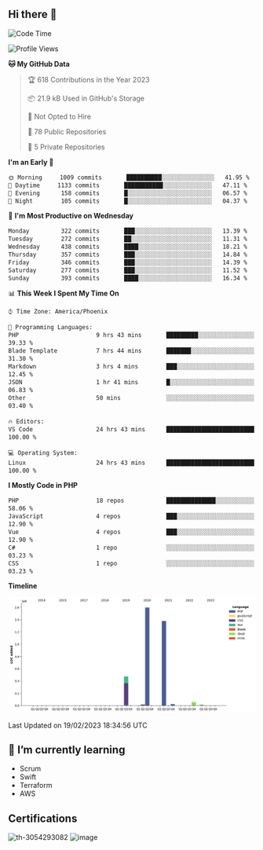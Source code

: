 ## Hi there 👋

<!--START_SECTION:waka-->
![Code Time](http://img.shields.io/badge/Code%20Time-8%2C039%20hrs%2011%20mins-blue)

![Profile Views](http://img.shields.io/badge/Profile%20Views-0-blue)

**🐱 My GitHub Data** 

> 🏆 618 Contributions in the Year 2023
 > 
> 📦 21.9 kB Used in GitHub's Storage 
 > 
> 🚫 Not Opted to Hire
 > 
> 📜 78 Public Repositories 
 > 
> 🔑 5 Private Repositories  
 > 
**I'm an Early 🐤** 

```text
🌞 Morning     1009 commits       ██████████░░░░░░░░░░░░░░░   41.95 % 
🌆 Daytime     1133 commits       ███████████░░░░░░░░░░░░░░   47.11 % 
🌃 Evening      158 commits       █░░░░░░░░░░░░░░░░░░░░░░░░   06.57 % 
🌙 Night        105 commits       █░░░░░░░░░░░░░░░░░░░░░░░░   04.37 % 

```
📅 **I'm Most Productive on Wednesday** 

```text
Monday         322 commits       ███░░░░░░░░░░░░░░░░░░░░░░   13.39 % 
Tuesday        272 commits       ██░░░░░░░░░░░░░░░░░░░░░░░   11.31 % 
Wednesday      438 commits       ████░░░░░░░░░░░░░░░░░░░░░   18.21 % 
Thursday       357 commits       ███░░░░░░░░░░░░░░░░░░░░░░   14.84 % 
Friday         346 commits       ███░░░░░░░░░░░░░░░░░░░░░░   14.39 % 
Saturday       277 commits       ███░░░░░░░░░░░░░░░░░░░░░░   11.52 % 
Sunday         393 commits       ████░░░░░░░░░░░░░░░░░░░░░   16.34 % 

```


📊 **This Week I Spent My Time On** 

```text
⌚︎ Time Zone: America/Phoenix

💬 Programming Languages: 
PHP                      9 hrs 43 mins       █████████░░░░░░░░░░░░░░░░   39.33 % 
Blade Template           7 hrs 44 mins       ███████░░░░░░░░░░░░░░░░░░   31.30 % 
Markdown                 3 hrs 4 mins        ███░░░░░░░░░░░░░░░░░░░░░░   12.45 % 
JSON                     1 hr 41 mins        █░░░░░░░░░░░░░░░░░░░░░░░░   06.83 % 
Other                    50 mins             ░░░░░░░░░░░░░░░░░░░░░░░░░   03.40 % 

🔥 Editors: 
VS Code                  24 hrs 43 mins      █████████████████████████   100.00 % 

💻 Operating System: 
Linux                    24 hrs 43 mins      █████████████████████████   100.00 % 

```

**I Mostly Code in PHP** 

```text
PHP                      18 repos            ██████████████░░░░░░░░░░░   58.06 % 
JavaScript               4 repos             ███░░░░░░░░░░░░░░░░░░░░░░   12.90 % 
Vue                      4 repos             ███░░░░░░░░░░░░░░░░░░░░░░   12.90 % 
C#                       1 repo              ░░░░░░░░░░░░░░░░░░░░░░░░░   03.23 % 
CSS                      1 repo              ░░░░░░░░░░░░░░░░░░░░░░░░░   03.23 % 

```


**Timeline**

![Chart not found](https://raw.githubusercontent.com/mikebronner/mikebronner/master/charts/bar_graph.png) 


 Last Updated on 19/02/2023 18:34:56 UTC
<!--END_SECTION:waka-->

<!--
**mikebronner/mikebronner** is a ✨ _special_ ✨ repository because its `README.md` (this file) appears on your GitHub profile.

Here are some ideas to get you started:

- 🔭 I’m currently working on ...
- 🌱 I’m currently learning ...
- 👯 I’m looking to collaborate on ...
- 🤔 I’m looking for help with ...
- 💬 Ask me about ...
- 📫 How to reach me: ...
- 😄 Pronouns: ...
- ⚡ Fun fact: ...
-->

## 🌱 I’m currently learning

- Scrum
- Swift
- Terraform
- AWS

## Certifications

![th-3054293082](https://user-images.githubusercontent.com/1791050/208267034-c5006f82-ae89-41eb-9478-7106c5aba070.jpg)          ![image](https://user-images.githubusercontent.com/1791050/208267032-13c8c426-f627-448d-b23e-e3dd74b6712a.png)

